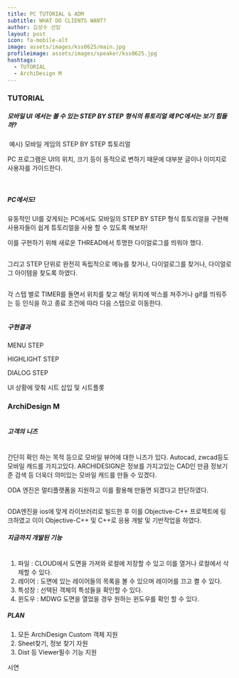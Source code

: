 ```yaml
---
title: PC TUTORIAL & ADM
subtitle: WHAT DO CLIENTS WANT?
author: 김성수 선임
layout: post
icon: fa-mobile-alt
image: assets/images/kss0625/main.jpg
profileimage: assets/images/speaker/kss0625.jpg
hashtags: 
  - TUTORIAL
  - ArchiDesign M
---
```


### TUTORIAL

##### 모바일 UI 에서는 볼 수 있는 STEP BY STEP 형식의 튜토리얼 왜 PC에서는 보기 힘들까?

<span class="image centered"><img src="{{ 'assets/images/post/kss0625/pic_01.png' | relative_url }}" alt="" /></span>
예시) 모바일 게임의 STEP BY STEP 튜토리얼

PC 프로그램은 UI의 위치, 크기 등이 동적으로 변하기 때문에 대부분 글이나 이미지로 사용자를 가이드한다.

<span class="image centered"><img src="{{ 'assets/images/post/kss0625/pic_02.png' | relative_url }}" alt="" /></span>
<span class="image centered"><img src="{{ 'assets/images/post/kss0625/pic_03.png' | relative_url }}" alt="" /></span>

##### PC에서도!
유동적인 UI를 갖게되는 PC에서도 모바일의 STEP BY STEP 형식 튜토리얼을 구현해 사용자들이 쉽게 튜토리얼을 사용 할 수 있도록 해보자!

이를 구현하기 위해 새로운 THREAD에서 투명한 다이얼로그를 띄워야 했다.

<span class="image centered"><img src="{{ 'assets/images/post/kss0625/pic_04.png' | relative_url }}" alt="" /></span>

그리고 STEP 단위로 완전히 독립적으로 메뉴를 찾거나, 다이얼로그를 찾거나, 다이얼로그 아이템을 찾도록 하였다.

<span class="image centered"><img src="{{ 'assets/images/post/kss0625/pic_05.png' | relative_url }}" alt="" /></span>

각 스텝 별로 TIMER를 돌면서 위치를 찾고 해당 위치에 박스를 쳐주거나 gif를 띄워주는 등 인식을 하고 종료 조건에 따라 다음 스텝으로 이동한다.

<span class="image centered"><img src="{{ 'assets/images/post/kss0625/pic_06.png' | relative_url }}" alt="" /></span>

##### 구현결과

MENU STEP
<span class="image centered"><img src="{{ 'assets/images/post/kss0625/menustep.gif' | relative_url }}" alt="" /></span>

HIGHLIGHT STEP
<span class="image centered"><img src="{{ 'assets/images/post/kss0625/highlightstep.gif' | relative_url }}" alt="" /></span>

DIALOG STEP
<span class="image centered"><img src="{{ 'assets/images/post/kss0625/dialogstep.gif' | relative_url }}" alt="" /></span>

UI 상황에 맞춰 시트 삽입 및 시트플롯
<span class="image centered"><img src="{{ 'assets/images/post/kss0625/tutorial.gif' | relative_url }}" alt="" /></span>


### ArchiDesign M

<span class="image centered"><img src="{{ 'assets/images/post/kss0625/pic_07.png' | relative_url }}" alt="" /></span>

##### 고객의 니즈

<span class="image centered"><img src="{{ 'assets/images/post/kss0625/pic_08.png' | relative_url }}" alt="" /></span>

간단히 확인 하는 목적 등으로 모바일 뷰어에 대한 니즈가 있다. 
Autocad, zwcad등도 모바일 캐드를 가지고있다.
ARCHIDESIGN은 정보를 가지고있는 CAD인 만큼 정보기준 검색 등 더욱더 의미있는 모바일 캐드를 만들 수 있겠다.

ODA 엔진은 멀티플랫폼을 지원하고 이를 활용해 만들면 되겠다고 판단하였다.

<span class="image centered"><img src="{{ 'assets/images/post/kss0625/pic_09.png' | relative_url }}" alt="" /></span>

ODA엔진을 ios에 맞게 라이브러리로 빌드한 후 이를 Objective-C++ 프로젝트에 링크하였고 이이 Objective-C++ 및 C++로 응용 개발 및 기반작업을 하였다.

##### 지금까지 개발된 기능

<span class="image centered"><img src="{{ 'assets/images/post/kss0625/pic_10.png' | relative_url }}" alt="" /></span>

1.	파일 : CLOUD에서 도면을 가져와 로컬에 저장할 수 있고 이를 열거나 로컬에서 삭제할 수 있다.
2.	레이어 : 도면에 있는 레이어들의 목록을 볼 수 있으며 레이어를 끄고 켤 수 있다.
3.	특성창 : 선택된 객체의 특성들을 확인할 수 있다.
4.	윈도우 : MDWG 도면을 열었을 경우 원하는 윈도우를 확인 할 수 있다.

##### PLAN
1.	모든 ArchiDesign Custom 객체 지원
2.	Sheet찾기, 정보 찾기 자원
3.	Dist 등 Viewer필수 기능 지원

시연
<span class="image centered"><img src="{{ 'assets/images/post/kss0625/adm2.gif' | relative_url }}" alt="" style="max-width: 400px;"/></span>